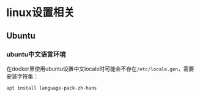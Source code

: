 # linux设置相关

## Ubuntu

### ubuntu中文语言环境

在docker里使用ubuntu设置中文locale时可能会不存在`/etc/locale.gen`，需要安装字符集：

```sh
apt install language-pack-zh-hans
```